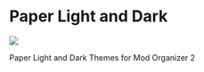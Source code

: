 # Paper Light and Dark

![](https://i.imgur.com/oiU3D5X.png)

Paper Light and Dark Themes for Mod Organizer 2
